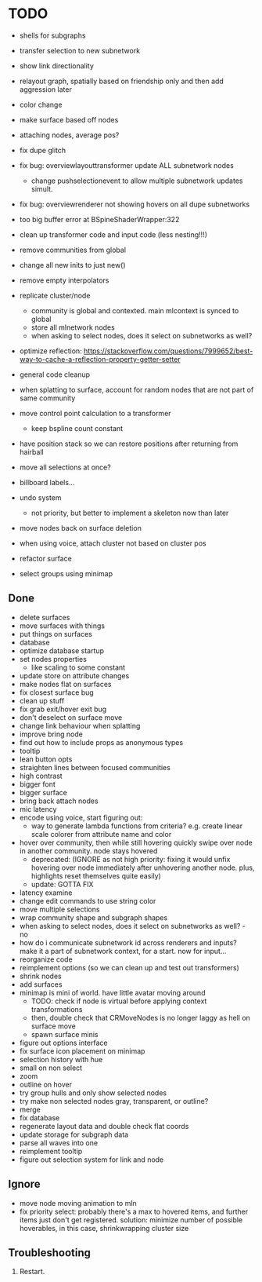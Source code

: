 # TODO

- shells for subgraphs
- transfer selection to new subnetwork
- show link directionality
- relayout graph, spatially based on friendship only and then add aggression later
- color change

- make surface based off nodes
- attaching nodes, average pos?
- fix dupe glitch
- fix bug: overviewlayouttransformer update ALL subnetwork nodes
    - change pushselectionevent to allow multiple subnetwork updates simult.
- fix bug: overviewrenderer not showing hovers on all dupe subnetworks

- too big buffer error at BSpineShaderWrapper:322
- clean up transformer code and input code (less nesting!!!)

- remove communities from global
- change all new inits to just new()
- remove empty interpolators

- replicate cluster/node
    - community is global and contexted. main mlcontext is synced to global
    - store all mlnetwork nodes
    - when asking to select nodes, does it select on subnetworks as well?
- optimize reflection: https://stackoverflow.com/questions/7999652/best-way-to-cache-a-reflection-property-getter-setter


- general code cleanup  
- when splatting to surface, account for random nodes that are not part of same community
- move control point calculation to a transformer
    - keep bspline count constant
- have position stack so we can restore positions after returning from hairball
- move all selections at once?
- billboard labels...

- undo system
    - not priority, but better to implement a skeleton now than later

- move nodes back on surface deletion
- when using voice, attach cluster not based on cluster pos


- refactor surface
- select groups using minimap

## Done

- delete surfaces
- move surfaces with things
- put things on surfaces
- database
- optimize database startup
- set nodes properties
    - like scaling to some constant
- update store on attribute changes
- make nodes flat on surfaces
- fix closest surface bug
- clean up stuff
- fix grab exit/hover exit bug
- don't deselect on surface move
- change link behaviour when splatting
- improve bring node
- find out how to include props as anonymous types
- tooltip
- lean button opts
- straighten lines between focused communities
- high contrast
- bigger font
- bigger surface
- bring back attach nodes
- mic latency
- encode using voice, start figuring out:
    - way to generate lambda functions from criteria? e.g. create linear scale colorer from attribute name and color
-  hover over community, then while still hovering quickly swipe over node in another community. node stays hovered
    - deprecated: (IGNORE as not high priority: fixing it would unfix hovering over node immediately after unhovering another node. plus, highlights reset themselves quite easily)
    - update: GOTTA FIX
- latency examine
- change edit commands to use string color
- move multiple selections
- wrap community shape and subgraph shapes
- when asking to select nodes, does it select on subnetworks as well? - no
- how do i communicate subnetwork id across renderers and inputs? make it a part of subnetwork context, for a start. now for input...
- reorganize code
- reimplement options (so we can clean up and test out transformers)
- shrink nodes
- add surfaces
- minimap is mini of world. have little avatar moving around
    - TODO: check if node is virtual before applying context transformations
    - then, double check that CRMoveNodes is no longer laggy as hell on surface move
    - spawn surface minis
- figure out options interface
- fix surface icon placement on minimap
- selection history with hue
- small on non select
- zoom
- outline on hover
- try group hulls and only show selected nodes
- try make non selected nodes gray, transparent, or outline?
- merge
- fix database
- regenerate layout data and double check flat coords
- update storage for subgraph data
- parse all waves into one
- reimplement tooltip
- figure out selection system for link and node

## Ignore
- move node moving animation to mln
- fix priority select: probably there's a max to hovered items, and further items just don't get registered. solution: minimize number of possible hoverables, in this case, shrinkwrapping cluster size

## Troubleshooting

1) Restart.